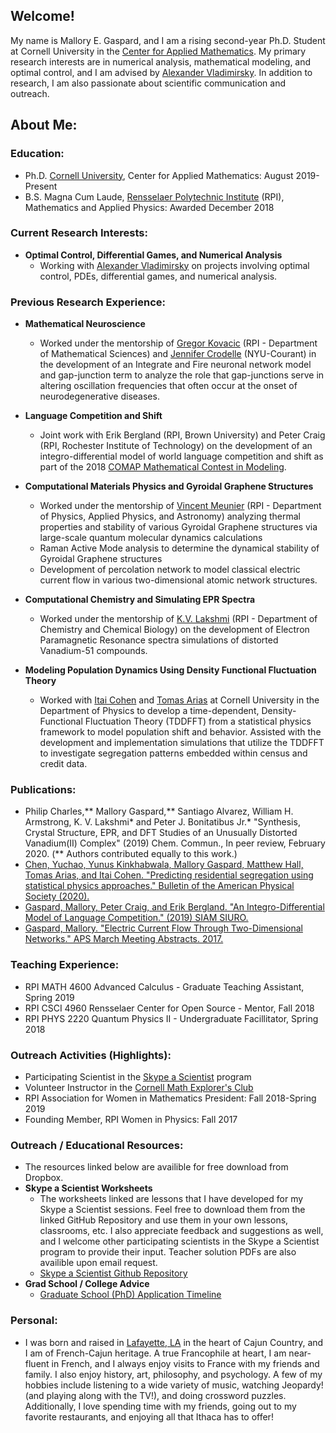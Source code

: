 ## Welcome!

My name is Mallory E. Gaspard, and I am a rising second-year Ph.D. Student at Cornell University in the [Center for Applied Mathematics](https://www.cam.cornell.edu/cam). My primary research interests are in numerical analysis, mathematical modeling, and optimal control, and I am advised by [Alexander Vladimirsky](https://math.cornell.edu/alexander-vladimirsky). In addition to research, I am also passionate about scientific communication and outreach. 

## About Me:
### Education: 

- Ph.D. [Cornell University](https://www.cornell.edu), Center for Applied Mathematics: August 2019-Present
- B.S. Magna Cum Laude, [Rensselaer Polytechnic Institute](https://www.rpi.edu) (RPI), Mathematics and Applied Physics: Awarded December 2018

### Current Research Interests:
- **Optimal Control, Differential Games, and Numerical Analysis**
  - Working with [Alexander Vladimirsky](http://pi.math.cornell.edu/~vlad/) on projects involving optimal control, PDEs, differential games, and numerical analysis. 

### Previous Research Experience:

- **Mathematical Neuroscience**
  - Worked under the mentorship of [Gregor Kovacic](http://homepages.rpi.edu/~kovacg/) (RPI - Department of Mathematical Sciences) and [Jennifer Crodelle](https://cims.nyu.edu/~crodelle/) (NYU-Courant) in the development of an Integrate and Fire neuronal network model and gap-junction term to analyze the role that gap-junctions serve in altering oscillation frequencies that often occur at the onset of neurodegenerative diseases. 

- **Language Competition and Shift**
  - Joint work with Erik Bergland (RPI, Brown University) and Peter Craig (RPI, Rochester Institute of Technology) on the development of an integro-differential model of world language competition and shift as part of the 2018 [COMAP Mathematical Contest in Modeling](https://www.comap.com/undergraduate/contests/mcm/).

- **Computational Materials Physics and Gyroidal Graphene Structures**
  - Worked under the mentorship of [Vincent Meunier](https://science.rpi.edu/physics/faculty/vincent-meunier) (RPI - Department of Physics, Applied Physics, and Astronomy) analyzing thermal properties and stability of various Gyroidal Graphene structures via large-scale quantum molecular dynamics calculations
  - Raman Active Mode analysis to determine the dynamical stability of Gyroidal Graphene structures 
  - Development of percolation network to model classical electric current flow in various two-dimensional atomic network structures. 

- **Computational Chemistry and Simulating EPR Spectra**
  - Worked under the mentorship of [K.V. Lakshmi](https://science.rpi.edu/chemistry/faculty/k-v-lakshmi) (RPI - Department of Chemistry and Chemical Biology) on the development of Electron Paramagnetic Resonance spectra simulations of distorted Vanadium-51 compounds.
  
- **Modeling Population Dynamics Using Density Functional Fluctuation Theory**
  - Worked with [Itai Cohen](https://physics.cornell.edu/itai-cohen) and [Tomas Arias](https://physics.cornell.edu/tomas-arias) at Cornell University in the Department of Physics to develop a time-dependent, Density-Functional Fluctuation Theory (TDDFFT) from a statistical physics framework to model population shift and behavior. Assisted with the development and implementation simulations that utilize the TDDFFT to investigate segregation patterns embedded within census and credit data.

### Publications:
  - Philip Charles,** Mallory Gaspard,** Santiago Alvarez, William H. Armstrong, K. V. Lakshmi* and Peter J. Bonitatibus Jr.* "Synthesis, Crystal Structure, EPR, and DFT Studies of an Unusually Distorted Vanadium(II) Complex" (2019) Chem. Commun., In peer review, February 2020. (** Authors contributed equally to this work.)
  - [Chen, Yuchao, Yunus Kinkhabwala, Mallory Gaspard, Matthew Hall, Tomas Arias, and Itai Cohen. "Predicting residential segregation using statistical physics approaches." Bulletin of the American Physical Society (2020).](http://meetings.aps.org/Meeting/MAR20/Session/D20.7)
  - [Gaspard, Mallory, Peter Craig, and Erik Bergland. "An Integro-Differential Model of Language Competition." (2019) SIAM SIURO.](https://www.siam.org/Portals/0/Publications/SIURO/Vol12/S01736.pdf?ver=2019-04-15-152442-683)
  - [Gaspard, Mallory. "Electric Current Flow Through Two-Dimensional Networks." APS March Meeting Abstracts. 2017.](https://ui.adsabs.harvard.edu/abs/2017APS..MAR.G1003G/abstract)


### Teaching Experience:
  - RPI MATH 4600 Advanced Calculus - Graduate Teaching Assistant, Spring 2019
  - RPI CSCI 4960 Rensselaer Center for Open Source - Mentor, Fall 2018
  - RPI PHYS 2220 Quantum Physics II - Undergraduate Facillitator, Spring 2018
  
### Outreach Activities (Highlights):
  - Participating Scientist in the [Skype a Scientist](https://www.skypeascientist.com) program
  - Volunteer Instructor in the [Cornell Math Explorer's Club](https://math.cornell.edu/mec)
  - RPI Association for Women in Mathematics President: Fall 2018-Spring 2019
  - Founding Member, RPI Women in Physics: Fall 2017

### Outreach / Educational Resources:
  - The resources linked below are availible for free download from Dropbox.
  - **Skype a Scientist Worksheets**
    - The worksheets linked are lessons that I have developed for my Skype a Scientist sessions. Feel free to download them from the linked GitHub Repository and use them in your own lessons, classrooms, etc. I also appreciate feedback and suggestions as well, and I welcome other participating scientists in the Skype a Scientist program to provide their input. Teacher solution PDFs are also availible upon email request. 
    - [Skype a Scientist Github Repository](https://github.com/malloryegaspard/Skype-a-Scientist-Resources)
  - **Grad School / College Advice**
    - [Graduate School (PhD) Application Timeline](https://www.dropbox.com/s/s0hro4kp2atak92/Grad%20School%20Timeline.pdf?dl=0)

### Personal:
  - I was born and raised in [Lafayette, LA](https://www.lafayettetravel.com) in the heart of Cajun Country, and I am of French-Cajun heritage. A true Francophile at heart, I am near-fluent in French, and I always enjoy visits to France with my friends and family. I also enjoy history, art, philosophy, and psychology. A few of my hobbies include listening to a wide variety of music, watching Jeopardy! (and playing along with the TV!), and doing crossword puzzles. Additionally, I love spending time with my friends, going out to my favorite restaurants, and enjoying all that Ithaca has to offer!
